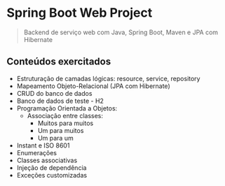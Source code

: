 # Spring Boot Web Project
> Backend de serviço web com Java, Spring Boot, Maven e JPA com Hibernate 

## Conteúdos exercitados
- Estruturação de camadas lógicas: resource, service, repository
- Mapeamento Objeto-Relacional (JPA com Hibernate)
- CRUD do banco de dados
- Banco de dados de teste - H2
- Programação Orientada a Objetos: 
  - Associação entre classes:
     - Muitos para muitos
     - Um para muitos
     - Um para um
 - Instant e ISO 8601
 - Enumerações
 - Classes associativas
 - Injeção de dependência
 - Exceções customizadas
